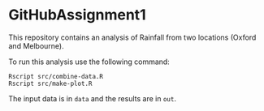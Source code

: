 # GitHubAssignment1

This repository contains an analysis of Rainfall from two locations (Oxford and Melbourne).

To run this analysis use the following command:

```
Rscript src/combine-data.R
Rscript src/make-plot.R

```

The input data is in `data` and the results are in `out`.
